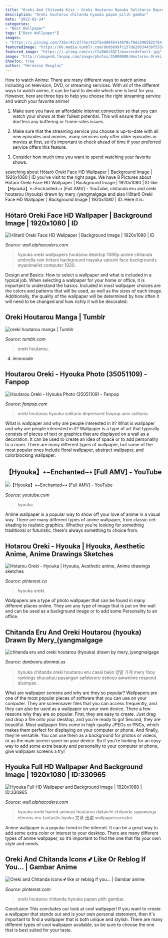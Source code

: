 ```yaml
---
title: "Oreki And Chitanda Kiss ~ Oreki Houtarou Hyouka Solitario Depressed Fanpop Amv Solitaria"
description: "Oreki houtarou chitanda hyouka papan pilih gambar"
date: "2022-02-24"
categories:
- "Best Wallpaper"
tags: ["Best Wallpaper"]
images:
- "https://i.pinimg.com/736x/42/2f/5e/422f5ed8946414070cf9da3985825f64.jpg"
featuredImage: "https://66.media.tumblr.com/86db699fc137de2d93445bf555d89bb9/tumblr_ou4gqyqlIW1vy2tgqo7_400.jpg"
featured_image: "https://i.ytimg.com/vi/CSa9WUz5QCI/maxresdefault.jpg"
image: "http://images6.fanpop.com/image/photos/35000000/Houtarou-Oreki-hyouka-35051109-1280-720.jpg"
ShowToc: true
author: "Herminio Douglas"
---
```



How to watch Anime: There are many different ways to watch anime including on television, DVD, or streaming services.
With all of the different ways to watch anime, it can be hard to decide which one is best for you. However, here are three tips to help you choose the right streaming service and watch your favorite anime!
1. Make sure you have an affordable internet connection so that you can watch your shows at their fullest potential. This will ensure that you don’tera any buffering or frame rates issues.

2. Make sure that the streaming service you choose is up-to-date with all new episodes and movies. many services only offer older episodes or movies at first, so it’s important to check ahead of time if your preferred service offers this feature.

3. Consider how much time you want to spend watching your favorite shows.

	

		
searching about Hōtarō Oreki Face HD Wallpaper | Background Image | 1920x1080 | ID you've visit to the right page. We have 8 Pictures about Hōtarō Oreki Face HD Wallpaper | Background Image | 1920x1080 | ID like 【Hyouka】•~Enchanted~• [Full AMV] - YouTube, chitanda eru and oreki houtarou (hyouka) drawn by mery_(yangmalgage and also Hōtarō Oreki Face HD Wallpaper | Background Image | 1920x1080 | ID. Here it is:
		
    
## Hōtarō Oreki Face HD Wallpaper | Background Image | 1920x1080 | ID

<img loading=lazy src="https://images4.alphacoders.com/715/715619.jpg" onerror="this.onerror=null;this.src='https://tse1.mm.bing.net/th?id=OIP.FFKCiuWsNwSLp4yga3gMRQHaEK&amp;pid=15.1';" alt="Hōtarō Oreki Face HD Wallpaper | Background Image | 1920x1080 | ID">

_Source: wall.alphacoders.com_

>hyouka oreki wallpapers houtarou desktop 1080p anime chitanda umbrella rain hōtarō background mayaka satoshi face backgrounds myanimelist computer 1920. 

	

Design and Basics: How to select a wallpaper and what is included in a typical job.
When selecting a wallpaper for your home or office, it is important to understand the basics. Included in most wallpaper choices are the colors and patterns that will be used, as well as the sizes of each image. Additionally, the quality of the wallpaper will be determined by how often it will need to be changed and how richly it will be decorated.

    
## Oreki Houtarou Manga | Tumblr

<img loading=lazy src="https://66.media.tumblr.com/86db699fc137de2d93445bf555d89bb9/tumblr_ou4gqyqlIW1vy2tgqo7_400.jpg" onerror="this.onerror=null;this.src='https://tse3.mm.bing.net/th?id=OIP.EPA7FDFzT8Uimiefj-Mo1gAAAA&amp;pid=15.1';" alt="oreki houtarou manga | Tumblr">

_Source: tumblr.com_

>oreki houtarou. 

	

4. lemonade 

    
## Houtarou Oreki - Hyouka Photo (35051109) - Fanpop

<img loading=lazy src="http://images6.fanpop.com/image/photos/35000000/Houtarou-Oreki-hyouka-35051109-1280-720.jpg" onerror="this.onerror=null;this.src='https://tse4.mm.bing.net/th?id=OIP.ftTkK7_-nmcqMnH7ec1LagHaEK&amp;pid=15.1';" alt="Houtarou Oreki - Hyouka Photo (35051109) - Fanpop">

_Source: fanpop.com_

>oreki houtarou hyouka solitario depressed fanpop amv solitaria. 

	

What is wallpaper and why are people interested in it?
What is wallpaper and why are people interested in it?
Wallpaper is a type of art that typically consists of pieces of text or graphics that are displayed on a wall as a decoration. It can be used to create an idea of space or to add personality to a room. There are many different types of wallpaper, but some of the most popular ones include floral wallpaper, abstract wallpaper, and colorblocking wallpaper.

    
## 【Hyouka】•~Enchanted~• [Full AMV] - YouTube

<img loading=lazy src="https://i.ytimg.com/vi/CSa9WUz5QCI/maxresdefault.jpg" onerror="this.onerror=null;this.src='https://tse3.mm.bing.net/th?id=OIP.SGrRW8XEoJUOcQ9Z1JickwHaEK&amp;pid=15.1';" alt="【Hyouka】•~Enchanted~• [Full AMV] - YouTube">

_Source: youtube.com_

>hyouka. 

	

Anime wallpaper is a popular way to show off your love of anime in a visual way. There are many different types of anime wallpaper, from classic cel-shading to realistic graphics. Whether you're looking for something traditional or futuristic, there's always something to choice from.

    
## Hotarou Oreki - Hyouka | Hyouka, Aesthetic Anime, Anime Drawings Sketches

<img loading=lazy src="https://i.pinimg.com/736x/f5/ea/56/f5ea56071cd25575481289dd4121447f.jpg" onerror="this.onerror=null;this.src='https://tse4.mm.bing.net/th?id=OIP.p89blFHnlXOZ_CejOCelrgHaHZ&amp;pid=15.1';" alt="Hotarou Oreki - Hyouka | Hyouka, Aesthetic anime, Anime drawings sketches">

_Source: pinterest.ca_

>hyouka oreki. 

	



Wallpapers are a type of photo wallpaper that can be found in many different places online. They are any type of image that is put on the wall and can be used as a background image or to add some Personality to an office.

    
## Chitanda Eru And Oreki Houtarou (hyouka) Drawn By Mery_(yangmalgage

<img loading=lazy src="https://cdn.donmai.us/sample/35/28/sample-35280e0a2e833c4fdb74162cfdae4c7d.jpg" onerror="this.onerror=null;this.src='https://tse2.mm.bing.net/th?id=OIP.lTUr1ohLGNI0rx_MVQ1KkAHaKZ&amp;pid=15.1';" alt="chitanda eru and oreki houtarou (hyouka) drawn by mery_(yangmalgage">

_Source: danbooru.donmai.us_

>hyouka chitanda oreki houtarou eru casal beijo 양말 가게 mery 1boy rankings shuushuu pasangan safebooru esboço awwnime respond disimpan. 

	

What are wallpaper screens and why are they so popular?
Wallpapers are one of the most popular pieces of software that you can use on your computer. They are screensaver files that you can access frequently, and they can also be used as a wallpaper on your own device. There a few reasons why they are so popular. First, they are easy to create. Just drag and drop a file onto your desktop, and you're ready to go! Second, they are beautiful. Most wallpaper files come in high-quality JPEGs or PNGs, which makes them perfect for displaying on your computer or phone. And finally, they're versatile. You can use them as a background for photos or videos, or as the main screen saver on your device. So if you're looking for an easy way to add some extra beauty and personality to your computer or phone, give wallpaper screens a try!

    
## Hyouka Full HD Wallpaper And Background Image | 1920x1080 | ID:330965

<img loading=lazy src="https://images5.alphacoders.com/330/thumb-1920-330965.jpg" onerror="this.onerror=null;this.src='https://tse2.mm.bing.net/th?id=OIP.VWPg95qCMfLj3ymNIjY5hwHaEK&amp;pid=15.1';" alt="Hyouka Full HD Wallpaper and Background Image | 1920x1080 | ID:330965">

_Source: wall.alphacoders.com_

>hyouka oreki haired animasi houtarou dakaichi chitanda sapawarga eternos eru fantastis hyoka 文章 出處 wallpaperscreator. 

	

Anime wallpaper is a popular trend in the internet. It can be a great way to add some extra color or interest to your desktop. There are many different types of anime wallpaper, so it’s important to find the one that fits your own style and needs.

    
## Oreki And Chitanda Icons 💕 Like Or Reblog If You... | Gambar Anime

<img loading=lazy src="https://i.pinimg.com/736x/42/2f/5e/422f5ed8946414070cf9da3985825f64.jpg" onerror="this.onerror=null;this.src='https://tse3.mm.bing.net/th?id=OIP.e8TfmBPpG-vHTH_iF_j_ewHaHa&amp;pid=15.1';" alt="Oreki and Chitanda icons 💕 like or reblog if you... | Gambar anime">

_Source: pinterest.com_

>oreki houtarou chitanda hyouka papan pilih gambar. 

	

Conclusion
This concludes our look at cool wallpaper! If you want to create a wallpaper that stands out and is your own personal statement, then it's important to find a wallpaper that is both unique and stylish. There are many different types of cool wallpaper available, so be sure to choose the one that is best suited for your taste.

